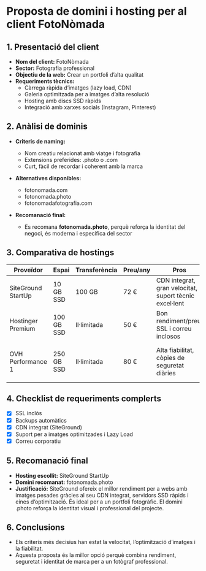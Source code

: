 # Proposta de domini i hosting per al client FotoNòmada

## 1. Presentació del client
- **Nom del client:** FotoNòmada
- **Sector:** Fotografia professional
- **Objectiu de la web:** Crear un portfoli d’alta qualitat
- **Requeriments tècnics:**
  - Càrrega ràpida d’imatges (lazy load, CDN)
  - Galeria optimitzada per a imatges d’alta resolució
  - Hosting amb discs SSD ràpids
  - Integració amb xarxes socials (Instagram, Pinterest)

## 2. Anàlisi de dominis
- **Criteris de naming:**
  - Nom creatiu relacionat amb viatge i fotografia
  - Extensions preferides: .photo o .com
  - Curt, fàcil de recordar i coherent amb la marca

- **Alternatives disponibles:**
  - fotonomada.com
  - fotonomada.photo
  - fotonomadafotografia.com

- **Recomanació final:**
  - Es recomana **fotonomada.photo**, perquè reforça la identitat del negoci, és moderna i específica del sector

## 3. Comparativa de hostings
| Proveïdor | Espai | Transferència | Preu/any | Pros | Contres |
|-----------|-------|---------------|----------|------|---------|
| SiteGround StartUp | 10 GB SSD | 100 GB | 72 € | CDN integrat, gran velocitat, suport tècnic excel·lent | Només permet una web |
| Hostinger Premium | 100 GB SSD | Il·limitada | 50 € | Bon rendiment/preu, SSL i correu inclosos | CDN opcional |
| OVH Performance 1 | 250 GB SSD | Il·limitada | 80 € | Alta fiabilitat, còpies de seguretat diàries | Panell de control menys intuïtiu |

## 4. Checklist de requeriments complerts
- [x] SSL inclòs
- [x] Backups automàtics
- [x] CDN integrat (SiteGround)
- [x] Suport per a imatges optimitzades i Lazy Load
- [x] Correu corporatiu

## 5. Recomanació final
- **Hosting escollit:** SiteGround StartUp
- **Domini recomanat:** fotonomada.photo
- **Justificació:** SiteGround ofereix el millor rendiment per a webs amb imatges pesades gràcies al seu CDN integrat, servidors SSD ràpids i eines d’optimització. És ideal per a un portfoli fotogràfic. El domini .photo reforça la identitat visual i professional del projecte.

## 6. Conclusions
- Els criteris més decisius han estat la velocitat, l’optimització d’imatges i la fiabilitat.
- Aquesta proposta és la millor opció perquè combina rendiment, seguretat i identitat de marca per a un fotògraf professional.

